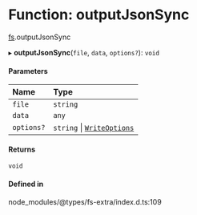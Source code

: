 # Function: outputJsonSync

[fs](../modules/fs.md).outputJsonSync

▸ **outputJsonSync**(`file`, `data`, `options?`): `void`

#### Parameters

| Name | Type |
| :------ | :------ |
| `file` | `string` |
| `data` | `any` |
| `options?` | `string` \| [`WriteOptions`](../interfaces/fs.WriteOptions.md) |

#### Returns

`void`

#### Defined in

node_modules/@types/fs-extra/index.d.ts:109
